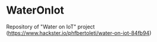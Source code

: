 # WaterOnIot
Repository of "Water on IoT" project (https://www.hackster.io/phfbertoleti/water-on-iot-84fb94)
